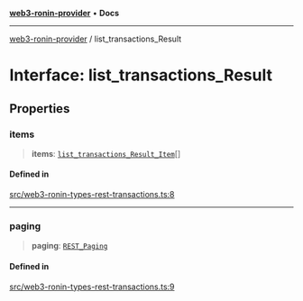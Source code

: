 [**web3-ronin-provider**](../README.md) • **Docs**

***

[web3-ronin-provider](../globals.md) / list\_transactions\_Result

# Interface: list\_transactions\_Result

## Properties

### items

> **items**: [`list_transactions_Result_Item`](list_transactions_Result_Item.md)[]

#### Defined in

[src/web3-ronin-types-rest-transactions.ts:8](https://github.com/chuacw/web3-ronin-provider/blob/8f8ec8edfaa82f0741161cc9ab238177f2999ade/src/web3-ronin-types-rest-transactions.ts#L8)

***

### paging

> **paging**: [`REST_Paging`](REST_Paging.md)

#### Defined in

[src/web3-ronin-types-rest-transactions.ts:9](https://github.com/chuacw/web3-ronin-provider/blob/8f8ec8edfaa82f0741161cc9ab238177f2999ade/src/web3-ronin-types-rest-transactions.ts#L9)
